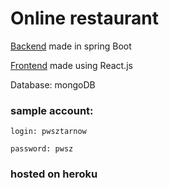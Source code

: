 # Online restaurant
[Backend](https://github.com/gothic459/pizzaDEVourers-server) made in spring Boot

[Frontend](https://pizzadev-front.herokuapp.com/) made using React.js

Database: mongoDB

### sample account:
```login: pwsztarnow```

```password: pwsz```

### hosted on heroku

